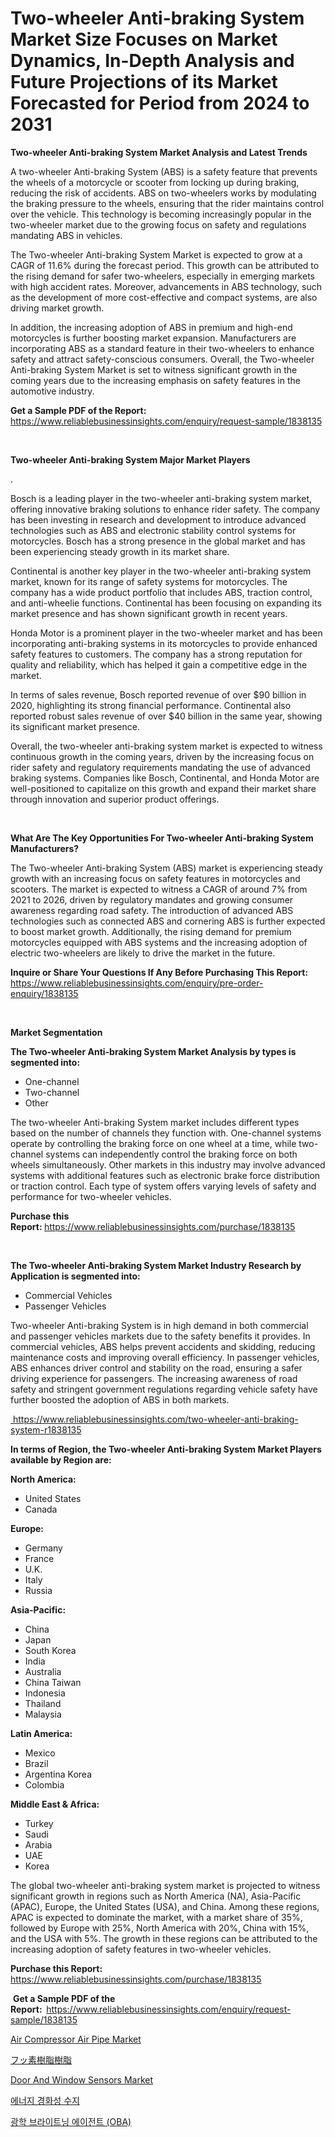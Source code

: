 <p><h1>Two-wheeler Anti-braking System Market Size Focuses on Market Dynamics, In-Depth Analysis and Future Projections of its Market Forecasted for Period from 2024 to 2031</h1></p><p><strong>Two-wheeler Anti-braking System Market Analysis and Latest Trends</strong></p>
<p><p>A two-wheeler Anti-braking System (ABS) is a safety feature that prevents the wheels of a motorcycle or scooter from locking up during braking, reducing the risk of accidents. ABS on two-wheelers works by modulating the braking pressure to the wheels, ensuring that the rider maintains control over the vehicle. This technology is becoming increasingly popular in the two-wheeler market due to the growing focus on safety and regulations mandating ABS in vehicles.</p><p>The Two-wheeler Anti-braking System Market is expected to grow at a CAGR of 11.6% during the forecast period. This growth can be attributed to the rising demand for safer two-wheelers, especially in emerging markets with high accident rates. Moreover, advancements in ABS technology, such as the development of more cost-effective and compact systems, are also driving market growth.</p><p>In addition, the increasing adoption of ABS in premium and high-end motorcycles is further boosting market expansion. Manufacturers are incorporating ABS as a standard feature in their two-wheelers to enhance safety and attract safety-conscious consumers. Overall, the Two-wheeler Anti-braking System Market is set to witness significant growth in the coming years due to the increasing emphasis on safety features in the automotive industry.</p></p>
<p><strong>Get a Sample PDF of the Report:&nbsp;</strong> <a href="https://www.reliablebusinessinsights.com/enquiry/request-sample/1838135">https://www.reliablebusinessinsights.com/enquiry/request-sample/1838135</a></p>
<p>&nbsp;</p>
<p><strong>Two-wheeler Anti-braking System Major Market Players</strong></p>
<p><p>.</p><p>Bosch is a leading player in the two-wheeler anti-braking system market, offering innovative braking solutions to enhance rider safety. The company has been investing in research and development to introduce advanced technologies such as ABS and electronic stability control systems for motorcycles. Bosch has a strong presence in the global market and has been experiencing steady growth in its market share.</p><p>Continental is another key player in the two-wheeler anti-braking system market, known for its range of safety systems for motorcycles. The company has a wide product portfolio that includes ABS, traction control, and anti-wheelie functions. Continental has been focusing on expanding its market presence and has shown significant growth in recent years.</p><p>Honda Motor is a prominent player in the two-wheeler market and has been incorporating anti-braking systems in its motorcycles to provide enhanced safety features to customers. The company has a strong reputation for quality and reliability, which has helped it gain a competitive edge in the market.</p><p>In terms of sales revenue, Bosch reported revenue of over $90 billion in 2020, highlighting its strong financial performance. Continental also reported robust sales revenue of over $40 billion in the same year, showing its significant market presence.</p><p>Overall, the two-wheeler anti-braking system market is expected to witness continuous growth in the coming years, driven by the increasing focus on rider safety and regulatory requirements mandating the use of advanced braking systems. Companies like Bosch, Continental, and Honda Motor are well-positioned to capitalize on this growth and expand their market share through innovation and superior product offerings.</p></p>
<p>&nbsp;</p>
<p><strong>What Are The Key Opportunities For Two-wheeler Anti-braking System Manufacturers?</strong></p>
<p><p>The Two-wheeler Anti-braking System (ABS) market is experiencing steady growth with an increasing focus on safety features in motorcycles and scooters. The market is expected to witness a CAGR of around 7% from 2021 to 2026, driven by regulatory mandates and growing consumer awareness regarding road safety. The introduction of advanced ABS technologies such as connected ABS and cornering ABS is further expected to boost market growth. Additionally, the rising demand for premium motorcycles equipped with ABS systems and the increasing adoption of electric two-wheelers are likely to drive the market in the future.</p></p>
<p><strong>Inquire or Share Your Questions If Any Before Purchasing This Report:</strong> <a href="https://www.reliablebusinessinsights.com/enquiry/pre-order-enquiry/1838135">https://www.reliablebusinessinsights.com/enquiry/pre-order-enquiry/1838135</a></p>
<p>&nbsp;</p>
<p><strong>Market Segmentation</strong></p>
<p><strong>The Two-wheeler Anti-braking System Market Analysis by types is segmented into:</strong></p>
<p><ul><li>One-channel</li><li>Two-channel</li><li>Other</li></ul></p>
<p><p>The two-wheeler Anti-braking System market includes different types based on the number of channels they function with. One-channel systems operate by controlling the braking force on one wheel at a time, while two-channel systems can independently control the braking force on both wheels simultaneously. Other markets in this industry may involve advanced systems with additional features such as electronic brake force distribution or traction control. Each type of system offers varying levels of safety and performance for two-wheeler vehicles.</p></p>
<p><strong>Purchase this Report:&nbsp;</strong><a href="https://www.reliablebusinessinsights.com/purchase/1838135">https://www.reliablebusinessinsights.com/purchase/1838135</a></p>
<p>&nbsp;</p>
<p><strong>The Two-wheeler Anti-braking System Market Industry Research by Application is segmented into:</strong></p>
<p><ul><li>Commercial Vehicles</li><li>Passenger Vehicles</li></ul></p>
<p><p>Two-wheeler Anti-braking System is in high demand in both commercial and passenger vehicles markets due to the safety benefits it provides. In commercial vehicles, ABS helps prevent accidents and skidding, reducing maintenance costs and improving overall efficiency. In passenger vehicles, ABS enhances driver control and stability on the road, ensuring a safer driving experience for passengers. The increasing awareness of road safety and stringent government regulations regarding vehicle safety have further boosted the adoption of ABS in both markets.</p></p>
<p><a href="https://www.reliablebusinessinsights.com/two-wheeler-anti-braking-system-r1838135">&nbsp;https://www.reliablebusinessinsights.com/two-wheeler-anti-braking-system-r1838135</a></p>
<p><strong>In terms of Region, the Two-wheeler Anti-braking System Market Players available by Region are:</strong></p>
<p>
    <p> <strong> North America: </strong>
        <ul>
            <li>United States</li>
            <li>Canada</li>
        </ul>
        </p> 
    <p> <strong> Europe: </strong>
        <ul>
            <li>Germany</li>
            <li>France</li>
            <li>U.K.</li>
            <li>Italy</li>
            <li>Russia</li>
        </ul>
        </p> 
    <p> <strong> Asia-Pacific: </strong>
        <ul>
            <li>China</li>
            <li>Japan</li>
            <li>South Korea</li>
            <li>India</li>
            <li>Australia</li>
            <li>China Taiwan</li>
            <li>Indonesia</li>
            <li>Thailand</li>
            <li>Malaysia</li>
        </ul>
        </p> 
    <p> <strong> Latin America: </strong>
        <ul>
            <li>Mexico</li>
            <li>Brazil</li>
            <li>Argentina Korea</li>
            <li>Colombia</li>
        </ul>
        </p> 
    <p> <strong> Middle East & Africa: </strong>
        <ul>
            <li>Turkey</li>
            <li>Saudi</li>
            <li>Arabia</li>
            <li>UAE</li>
            <li>Korea</li>
        </ul>
    </p>
    </p>
<p><p>The global two-wheeler anti-braking system market is projected to witness significant growth in regions such as North America (NA), Asia-Pacific (APAC), Europe, the United States (USA), and China. Among these regions, APAC is expected to dominate the market, with a market share of 35%, followed by Europe with 25%, North America with 20%, China with 15%, and the USA with 5%. The growth in these regions can be attributed to the increasing adoption of safety features in two-wheeler vehicles.</p></p>
<p><strong>Purchase this Report: </strong><a href="https://www.reliablebusinessinsights.com/purchase/1838135">https://www.reliablebusinessinsights.com/purchase/1838135</a></p>
<p>&nbsp;<strong>Get a Sample PDF of the Report:&nbsp;&nbsp;</strong><a href="https://www.reliablebusinessinsights.com/enquiry/request-sample/1838135">https://www.reliablebusinessinsights.com/enquiry/request-sample/1838135</a></p>
<p><strong></strong></p>
<p><p><a href="https://github.com/kulaberyasin52/Market-Research-Report-List-1/blob/main/air-compressor-air-pipe-market.md">Air Compressor Air Pipe Market</a></p><p><a href="https://github.com/DayanaRunolfsdottir/Market-Research-Report-List-1/blob/main/5701270163709.md">フッ素樹脂樹脂</a></p><p><a href="https://github.com/emnqcawl19/Market-Research-Report-List-1/blob/main/door-and-window-sensors-market.md">Door And Window Sensors Market</a></p><p><a href="https://github.com/ThomasElmes2022/Market-Research-Report-List-1/blob/main/5240591176270.md">에너지 경화성 수지</a></p><p><a href="https://github.com/bvubpqd5241630/Market-Research-Report-List-2/blob/main/2877172176271.md">광학 브라이트닝 에이전트 (OBA)</a></p></p>